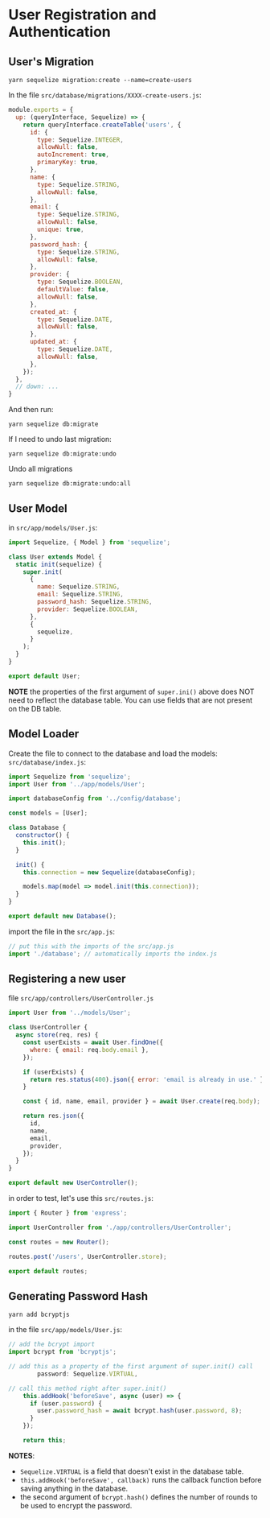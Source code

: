 # User Registration and Authentication

## User's Migration

```
yarn sequelize migration:create --name=create-users
```

In the file `src/database/migrations/XXXX-create-users.js`:

```js
module.exports = {
  up: (queryInterface, Sequelize) => {
    return queryInterface.createTable('users', {
      id: {
        type: Sequelize.INTEGER,
        allowNull: false,
        autoIncrement: true,
        primaryKey: true,
      },
      name: {
        type: Sequelize.STRING,
        allowNull: false,
      },
      email: {
        type: Sequelize.STRING,
        allowNull: false,
        unique: true,
      },
      password_hash: {
        type: Sequelize.STRING,
        allowNull: false,
      },
      provider: {
        type: Sequelize.BOOLEAN,
        defaultValue: false,
        allowNull: false,
      },
      created_at: {
        type: Sequelize.DATE,
        allowNull: false,
      },
      updated_at: {
        type: Sequelize.DATE,
        allowNull: false,
      },
    });
  },
  // down: ...
}
```

And then run:
```
yarn sequelize db:migrate
```

If I need to undo last migration:
```
yarn sequelize db:migrate:undo
```

Undo all migrations
```
yarn sequelize db:migrate:undo:all
```

## User Model

in `src/app/models/User.js`:
```js
import Sequelize, { Model } from 'sequelize';

class User extends Model {
  static init(sequelize) {
    super.init(
      {
        name: Sequelize.STRING,
        email: Sequelize.STRING,
        password_hash: Sequelize.STRING,
        provider: Sequelize.BOOLEAN,
      },
      {
        sequelize,
      }
    );
  }
}

export default User;
```

**NOTE** the properties of the first argument of `super.ini()` above does NOT need to reflect the database table. You can use fields that are not present on the DB table.

## Model Loader

Create the file to connect to the database and load the models: `src/database/index.js`:

```js
import Sequelize from 'sequelize';
import User from '../app/models/User';

import databaseConfig from '../config/database';

const models = [User];

class Database {
  constructor() {
    this.init();
  }

  init() {
    this.connection = new Sequelize(databaseConfig);

    models.map(model => model.init(this.connection));
  }
}

export default new Database();
```

import the file in the `src/app.js`:
```js
// put this with the imports of the src/app.js
import './database'; // automatically imports the index.js
```

## Registering a new user

file `src/app/controllers/UserController.js`
```js
import User from '../models/User';

class UserController {
  async store(req, res) {
    const userExists = await User.findOne({
      where: { email: req.body.email },
    });

    if (userExists) {
      return res.status(400).json({ error: 'email is already in use.' });
    }

    const { id, name, email, provider } = await User.create(req.body);

    return res.json({
      id,
      name,
      email,
      provider,
    });
  }
}

export default new UserController();
```

in order to test, let's use this `src/routes.js`:
```js
import { Router } from 'express';

import UserController from './app/controllers/UserController';

const routes = new Router();

routes.post('/users', UserController.store);

export default routes;
```

## Generating Password Hash

```
yarn add bcryptjs
```

in the file `src/app/models/User.js`:
```js
// add the bcrypt import
import bcrypt from 'bcryptjs';

// add this as a property of the first argument of super.init() call
        password: Sequelize.VIRTUAL,

// call this method right after super.init()
    this.addHook('beforeSave', async (user) => {
      if (user.password) {
        user.password_hash = await bcrypt.hash(user.password, 8);
      }
    });

    return this;
```

**NOTES**:

- `Sequelize.VIRTUAL` is a field that doesn't exist in the database table.
- `this.addHook('beforeSave', callback)` runs the callback function before saving anything in the database.
- the second argument of `bcrypt.hash()` defines the number of rounds to be used to encrypt the password.

